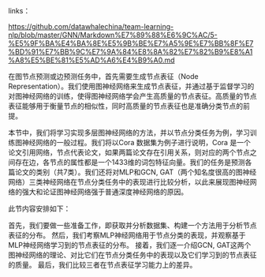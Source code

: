 links：

https://github.com/datawhalechina/team-learning-nlp/blob/master/GNN/Markdown%E7%89%88%E6%9C%AC/5-%E5%9F%BA%E4%BA%8E%E5%9B%BE%E7%A5%9E%E7%BB%8F%E7%BD%91%E7%BB%9C%E7%9A%84%E8%8A%82%E7%82%B9%E8%A1%A8%E5%BE%81%E5%AD%A6%E4%B9%A0.md


在图节点预测或边预测任务中，首先需要生成节点表征（Node Representation）。我们使用图神经网络来生成节点表征，并通过基于监督学习的对图神经网络的训练，使得图神经网络学会产生高质量的节点表征。高质量的节点表征能够用于衡量节点的相似性，同时高质量的节点表征也是准确分类节点的前提。

本节中，我们将学习实现多层图神经网络的方法，并以节点分类任务为例，学习训练图神经网络的一般过程。我们将以Cora 数据集为例子进行说明，Cora 是一个论文引用网络，节点代表论文，如果两篇论文存在引用关系，则对应的两个节点之间存在边，各节点的属性都是一个1433维的词包特征向量。我们的任务是预测各篇论文的类别（共7类）。我们还将对MLP和GCN, GAT（两个知名度很高的图神经网络）三类神经网络在节点分类任务中的表现进行比较分析，以此来展现图神经网络的强大和论证图神经网络强于普通深度神经网络的原因。

此节内容安排如下：

首先，我们要做一些准备工作，即获取并分析数据集、构建一个方法用于分析节点表征的分布。
然后，我们考察MLP神经网络用于节点分类的表现，并观察基于MLP神经网络学习到的节点表征的分布。
接着，我们逐一介绍GCN, GAT这两个图神经网络的理论、对比它们在节点分类任务中的表现以及它们学习到的节点表征的质量。
最后，我们比较三者在节点表征学习能力上的差异。
